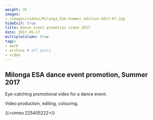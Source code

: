 ```yaml
---
weight: 35
images:
- /images/videos/Milonga_ESA-Summer_edition-2017-07.jpg
hideExif: true
title: Dance event promotion video 2017
date: 2017-05-17
multipleColumn: true
tags:
- work
- archive # all posts
- video
---
```


## Milonga ESA dance event promotion, Summer 2017

Eye-catching promotional video for a dance event.

Video production, editing, colouring.

{{<vimeo 225405222>}}

